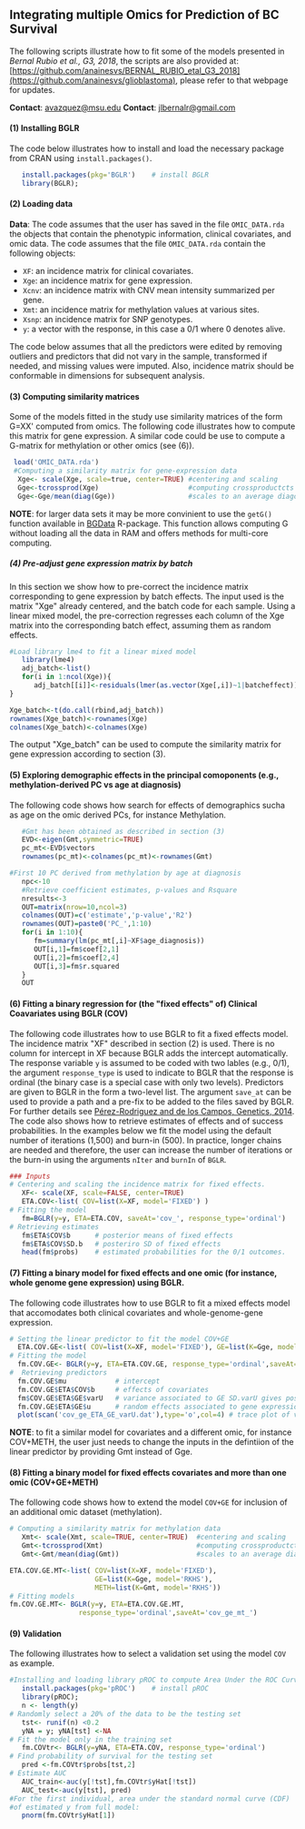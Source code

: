 ## Integrating multiple Omics for Prediction of BC Survival

The following scripts illustrate how to fit some of the models presented in *Bernal Rubio et al., G3, 2018*, the scripts are also provided at: [https://github.com/anainesvs/BERNAL_RUBIO_etal_G3_2018](https://github.com/anainesvs/glioblastoma), please refer to that webpage for updates.

**Contact**: avazquez@msu.edu
**Contact**: jlbernalr@gmail.com

#### (1) Installing BGLR

The code below illustrates how to install and load the necessary package from CRAN using `install.packages()`.
```R
   install.packages(pkg='BGLR')    # install BGLR
   library(BGLR); 
```  

#### (2) Loading data
**Data**: The code assumes that the user has saved in the file `OMIC_DATA.rda` 
the objects that contain the phenotypic information, clinical covariates, and omic data. 
The code assumes that the file `OMIC_DATA.rda` contain the following objects:

   * `XF`: an incidence matrix for clinical covariates.
   * `Xge`: an incidence matrix for gene expression. 
   * `Xcnv`: an incidence matrix with CNV mean intensity summarized per gene. 
   * `Xmt`: an incidence matrix for methylation values at various sites.
   * `Xsnp`: an incidence matrix for SNP genotypes.
   * `y`: a vector with the response, in this case a 0/1 where 0 denotes alive.
   
The code below assumes that all the predictors were edited by removing outliers 
and predictors that did not vary in the sample, transformed if needed, and 
missing values were imputed. Also, incidence matrix should be conformable in dimensions for
subsequent analysis.

#### (3) Computing similarity matrices

 Some of the models fitted in the study use similarity matrices of the form G=XX' 
 computed from omics. The following code illustrates how to compute this matrix for 
 gene expression. A similar code could be use to compute a G-matrix for methylation 
 or other omics (see (6)).
 
 ```R 
  load('OMIC_DATA.rda')
  #Computing a similarity matrix for gene-expression data
   Xge<- scale(Xge, scale=true, center=TRUE) #centering and scaling
   Gge<-tcrossprod(Xge)                      #computing crossproductcts
   Gge<-Gge/mean(diag(Gge))                  #scales to an average diagonal value of 1.
```
**NOTE**: for larger data sets it may be more convinient to use the `getG()` function available in [BGData](https://github.com/quantgen/BGData) R-package. This function allows computing G without loading all the data in RAM and offers methods for multi-core computing. 

##### (4) Pre-adjust gene expression matrix by batch

In this section we show how to pre-correct the incidence matrix corresponding to gene expression by batch effects. The input used is the matrix "Xge" already centered, and the batch code for each sample. Using a linear mixed model, the pre-correction regresses each column of the Xge matrix into the corresponding batch effect, assuming them as random effects.

```R
#Load library lme4 to fit a linear mixed model
   library(lme4)
   adj_batch<-list()
   for(i in 1:ncol(Xge)){
      adj_batch[[i]]<-residuals(lmer(as.vector(Xge[,i])~1|batcheffect))
}

Xge_batch<-t(do.call(rbind,adj_batch))
rownames(Xge_batch)<-rownames(Xge)
colnames(Xge_batch)<-colnames(Xge)

```
The output "Xge_batch" can be used to compute the similarity matrix for gene expression according to section (3).

#### (5)  Exploring demographic effects in the principal comoponents (e.g., methylation-derived PC vs age at diagnosis)

The following code shows how search for effects of demographics sucha as age on the omic derived PCs, for instance Methylation.

```R
   #Gmt has been obtained as described in section (3)
   EVD<-eigen(Gmt,symmetric=TRUE)
   pc_mt<-EVD$vectors
   rownames(pc_mt)<-colnames(pc_mt)<-rownames(Gmt)

#First 10 PC derived from methylation by age at diagnosis
   npc<-10
   #Retrieve coefficient estimates, p-values and Rsquare 
   nresults<-3          
   OUT=matrix(nrow=10,ncol=3)
   colnames(OUT)=c('estimate','p-value','R2')
   rownames(OUT)=paste0('PC_',1:10)
   for(i in 1:10){
      fm=summary(lm(pc_mt[,i]~XF$age_diagnosis))
      OUT[i,1]=fm$coef[2,1]
      OUT[i,2]=fm$coef[2,4]
      OUT[i,3]=fm$r.squared
   }
   OUT
```

#### (6)  Fitting a binary regression for (the "fixed effects" of) Clinical Coavariates using BGLR (COV)

The following code illustrates how to use BGLR to fit a fixed effects model. The incidence matrix "XF" described in section (2) is used. There is no column for intercept in XF because BGLR adds the intercept automatically. The response variable `y` is assumed to be coded with two lables (e.g., 0/1), the argument `response_type` is used to indicate to BGLR that the response is ordinal (the binary case is a special case with only two levels). Predictors are given to BGLR in the form a two-level list. The argument `save_at` can be used to provide a path and a pre-fix to be added to the files saved by BGLR. For further details see [Pérez-Rodriguez and de los Campos, Genetics, 2014](http://www.genetics.org/content/genetics/198/2/483.full.pdf). The code also shows how to retrieve estimates of effects and of success probabilities. In the examples below we fit the model using the default number of iterations (1,500) and burn-in (500). In practice, longer chains are needed and therefore, the user can increase the number of iterations or the burn-in using the arguments `nIter` and `burnIn` of `BGLR`.

```R
### Inputs
# Centering and scaling the incidence matrix for fixed effects.
   XF<- scale(XF, scale=FALSE, center=TRUE) 
   ETA.COV<-list( COV=list(X=XF, model='FIXED') )
# Fitting the model
   fm=BGLR(y=y, ETA=ETA.COV, saveAt='cov_', response_type='ordinal')
# Retrieving estimates
   fm$ETA$COV$b      # posterior means of fixed effects
   fm$ETA$COV$SD.b   # posteriro SD of fixed effects
   head(fm$probs)    # estimated probabilities for the 0/1 outcomes.
```

#### (7)  Fitting a binary model for fixed effects and one omic (for instance, whole genome gene expression) using BGLR.

The following code illustrates how to use BGLR to fit a mixed effects model that accomodates both clinical covariates and whole-genome-gene expression. 

```R
# Setting the linear predictor to fit the model COV+GE
  ETA.COV.GE<-list( COV=list(X=XF, model='FIXED'), GE=list(K=Gge, model='RKHS'))
# Fitting the model
  fm.COV.GE<- BGLR(y=y, ETA=ETA.COV.GE, response_type='ordinal',saveAt='cov_ge_')
#  Retrieving predictors
  fm.COV.GE$mu            # intercept
  fm.COV.GE$ETA$COV$b     # effects of covariates
  fm$COV.GE$ETA$GE$varU   # variance associated to GE SD.varU gives posterior SD
  fm.COV.GE$ETA$GE$u      # random effects associated to gene expression
  plot(scan('cov_ge_ETA_GE_varU.dat'),type='o',col=4) # trace plot of variance of GE.
```
**NOTE**: to fit a similar model for covariates and a different omic, for instance COV+METH, the user just needs to change the inputs in the defintiion of the linear predictor by providing Gmt instead of Gge.

#### (8)  Fitting a binary model for fixed effects covariates and more than one omic (COV+GE+METH)

The following code shows how to extend the model `COV+GE` for inclusion of an additional omic dataset (methylation).

```R
# Computing a similarity matrix for methylation data
   Xmt<- scale(Xmt, scale=TRUE, center=TRUE)  #centering and scaling
   Gmt<-tcrossprod(Xmt)                       #computing crossproductcts
   Gmt<-Gmt/mean(diag(Gmt))                   #scales to an average diagonal value of 1.

ETA.COV.GE.MT<-list( COV=list(X=XF, model='FIXED'),
                     GE=list(K=Gge, model='RKHS'),
                     METH=list(K=Gmt, model='RKHS'))
# Fitting models 
fm.COV.GE.MT<- BGLR(y=y, ETA=ETA.COV.GE.MT, 
                 response_type='ordinal',saveAt='cov_ge_mt_')
```

#### (9) Validation

The following illustrates how to select a validation set using the model `COV` as example.

```R
#Installing and loading library pROC to compute Area Under the ROC Curve.
   install.packages(pkg='pROC')    # install pROC
   library(pROC);
   n <- length(y)
# Randomly select a 20% of the data to be the testing set 
   tst<- runif(n) <0.2
   yNA = y; yNA[tst] <-NA
# Fit the model only in the training set
   fm.COVtr<- BGLR(y=yNA, ETA=ETA.COV, response_type='ordinal')
# Find probability of survival for the testing set
   pred <-fm.COVtr$probs[tst,2]
# Estimate AUC
   AUC_train<-auc(y[!tst],fm.COVtr$yHat[!tst])
   AUC_test<-auc(y[tst], pred)
#For the first individual, area under the standard normal curve (CDF) 
#of estimated y from full model:
   pnorm(fm.COVtr$yHat[1])
```

